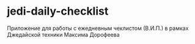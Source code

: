# jedi-daily-checklist
Приложение для работы с ежедневным чеклистом (В.И.П.) в рамках Джедайской техники Максима Дорофеева
